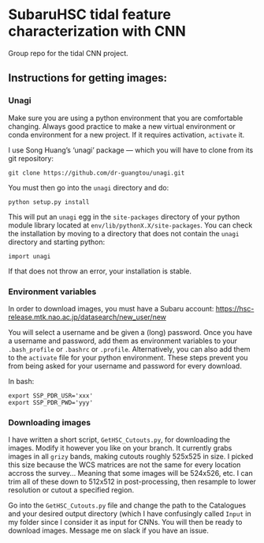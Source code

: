 # SubaruHSC tidal feature characterization with CNN

Group repo for the tidal CNN project. 

## Instructions for getting images:

### Unagi

Make sure you are using a python environment that you are comfortable changing. Always good practice to make a new virtual environment or conda environment for a new project. If it requires activation, `activate` it.

I use Song Huang’s ‘unagi’ package — which you will have to clone from its git repository:

    git clone https://github.com/dr-guangtou/unagi.git

You must then go into the `unagi` directory and do:

    python setup.py install
    
This will put an `unagi` egg in the `site-packages` directory of your python module library located at `env/lib/pythonX.X/site-packages`. You can check the installation by moving to a directory that does not contain the `unagi` directory and starting python:

    import unagi

If that does not throw an error, your installation is stable. 

### Environment variables

In order to download images, you must have a Subaru account: https://hsc-release.mtk.nao.ac.jp/datasearch/new_user/new

You will select a username and be given a (long) password. Once you have a username and password, add them as environment variables to your `.bash_profile` or `.bashrc` or `.profile`. Alternatively, you can also add them to the `activate` file for your python environment. These steps prevent you from being asked for your username and password for every download.

In bash:

    export SSP_PDR_USR='xxx'
    export SSP_PDR_PWD='yyy'
    
### Downloading images

I have written a short script, `GetHSC_Cutouts.py`, for downloading the images. Modify it however you like on your branch. It currently grabs images in all `grizy` bands, making cutouts roughly 525x525 in size. I picked this size because the WCS matrices are not the same for every location accross the survey... Meaning that some images will be 524x526, etc. I can trim all of these down to 512x512 in post-processing, then resample to lower resolution or cutout a specified region.

Go into the `GetHSC_Cutouts.py` file and change the path to the Catalogues and your desired output directory (which I have confusingly called `Input` in my folder since I consider it as input for CNNs. You will then be ready to download images. Message me on slack if you have an issue.

